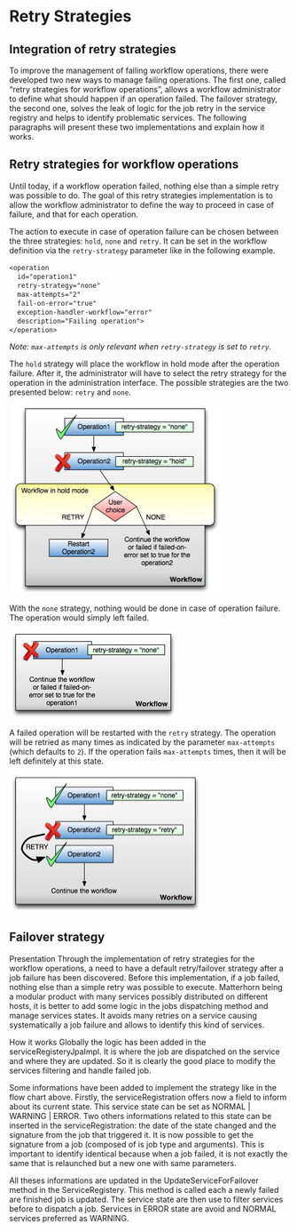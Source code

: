 Retry Strategies
================

Integration of retry strategies
-------------------------------
To improve the management of failing workflow operations, there were developed two new ways to manage failing operations. The first one, called “retry strategies for workflow operations”, allows a workflow administrator to define what should happen if an operation failed. The failover strategy, the second one, solves the leak of logic for the job retry in the service registry and helps to identify problematic services. The following paragraphs will present these two implementations and explain how it works.

Retry strategies for workflow operations
----------------------------------------
Until today, if a workflow operation failed, nothing else than a simple retry was possible to do. The goal of this retry strategies implementation is to allow the workflow administrator to define the way to proceed in case of failure, and that for each operation.

The action to execute in case of operation failure can be chosen between the three strategies: `hold`, `none` and `retry`. It can be set in the workflow definition via the `retry-strategy` parameter like in the following example.

```
<operation
  id="operation1"
  retry-strategy="none"
  max-attempts="2"
  fail-on-error="true"
  exception-handler-workflow="error"
  description="Failing operation">
</operation>
```
_Note: `max-attempts` is only relevant when `retry-strategy` is set to `retry`._

The `hold` strategy will place the workflow in hold mode after the operation failure. After it, the administrator will have to select the retry strategy for the operation in the administration interface. The possible strategies are the two presented below: `retry` and `none`.

![hold strategy illustration](holdStrategy.png)

With the `none` strategy, nothing would be done in case of operation failure. The operation would simply left failed.

![none strategy illustration](noneStrategy.png)

A failed operation will be restarted with the `retry` strategy. The operation will be retried as many times as indicated by the parameter `max-attempts` (which defaults to `2`). If the operation fails `max-attempts` times, then it will be left definitely at this state.

![retry strategy illustration](retryStrategy.png)

Failover strategy
-----------------
Presentation
Through the implementation of retry strategies for the workflow operations, a need to have a default retry/failover strategy after a job failure has been discovered. Before this implementation, if a job failed, nothing else than a simple retry was possible to execute. Matterhorn being a modular product with many services possibly distributed on different hosts, it is better to add some logic in the jobs dispatching method and manage services states. It avoids many retries on a service causing systematically a job failure and allows to identify this kind of services.

How it works
Globally the logic has been added in the serviceRegisteryJpaImpl. It is where the job are dispatched on the service and where they are updated. So it is clearly the good place to modify the services filtering and handle failed job.

Some informations have been added to implement the strategy like in the flow chart above. Firstly, the serviceRegistration offers now a field to inform about its current state. This service state can be set as NORMAL | WARNING | ERROR. Two others informations related to this state can be inserted in the serviceRegistration: the date of the state changed and the signature from the job that triggered it. It is now possible to get the signature from a job (composed of is job type and arguments). This is important to identify identical because when a job failed, it is not exactly the same that is relaunched but a new one with same parameters.

All theses informations are updated in the UpdateServiceForFailover method in the ServiceRegistery. This method is called each a newly failed are finished job is updated. The service state are then use to filter services before to dispatch a job. Services in ERROR state are avoid and NORMAL services preferred as WARNING.
